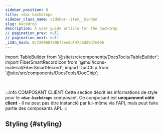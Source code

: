 ```yaml
---
sidebar_position: 0
title: <dwc-backdrop>
sidebar_class_name: sidebar--item__hidden
slug: backdrop
description: A user guide article for the backdrop
// pagination_prev: null
// pagination_next: null
_i18n_hash: 0c720960769b73ee5df47abd29d7e606
---
```

import TableBuilder from '@site/src/components/DocsTools/TableBuilder';
import FiberSmartRecordIcon from '@mui/icons-material/FiberSmartRecord';
import DocChip from '@site/src/components/DocsTools/DocChip';

<DocChip chip='shadow' />

<br />

:::info COMPOSANT CLIENT
Cette section décrit les informations de style pour le **`<dwc-backdrop>`** composant. Ce composant est **uniquement côté client** - il ne peut pas être instancié par lui-même via l'API, mais peut faire partie des composants API.
:::

## Styling {#styling}

<TableBuilder name="dwc-backdrop" clientComponent />

